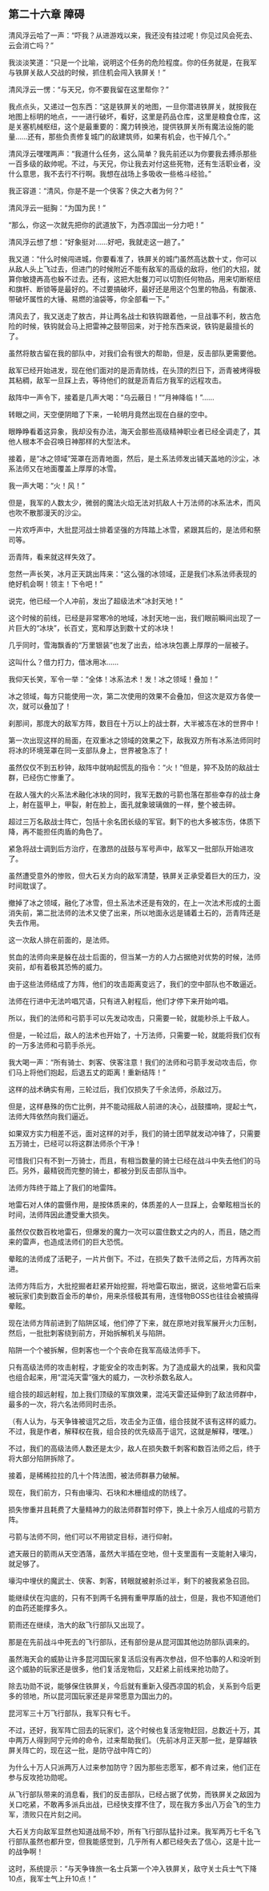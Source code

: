 ## 第二十六章 障碍

清风浮云哈了一声：“吓我？从进游戏以来，我还没有挂过呢！你见过风会死去、云会消亡吗？”

我淡淡笑道：“只是一个比喻，说明这个任务的危险程度。你的任务就是，在我军与铁屏关敌人交战的时候，抓住机会闯入铁屏关！”

清风浮云一愣：“与天兄，你不要我留在这里帮你？”

我点点头，又递过一包东西：“这是铁屏关的地图，一旦你潜进铁屏关，就按我在地图上标明的地点，一一进行破坏，看好，这里是药品仓库，这里是粮食仓库，这是关塞机械枢纽，这个是最重要的：魔力转换池，提供铁屏关所有魔法设施的能量……还有，那些负责修复城门的敌建筑师，如果有机会，也干掉几个。”

清风浮云嘿嘿两声：“我道什么任务，这么简单？我先前还以为你要我去搏杀那些一百多级的敌帅呢。不过，与天兄，你让我去对付这些死物，还有生活职业者，没什么意思，我不去行不行啊。我想在战场上多吸收一些格斗经验。”

我正容道：“清风，你是不是一个侠客？侠之大者为何？”

清风浮云一挺胸：“为国为民！”

“那么，你这一次就先把你的武道放下，为西凉国出一分力吧！”

清风浮云想了想：“好象挺对……好吧，我就走这一趟了。”

我又道：“什么时候闯进城，你要看准了，铁屏关的城门虽然高达数十丈，你可以从敌人头上飞过去，但进门的时候附近不能有敌军的高级的敌将，他们的大招，就算你敏捷再高也躲不过去。还有，这把大肚餐刀可以切割任何物品，用来切断枢纽和旗杆、断锁等是最好的。不过要搞破坏，最好还是用这个包里的物品，有酸液、带破坏属性的大锤、易燃的油袋等，你全部看一下。”

清风去了，我又送走了敖古，并让两名战士和铁钩跟着他，一旦战事不利，敖古危险的时候，铁钩就会马上把雷神之鼓带回来，对于抢东西来说，铁钩是最擅长的了。

虽然将敖古留在我的部队中，对我们会有很大的帮助，但是，反击部队更需要他。

敌军已经开始进发，现在他们面对的是沥青防线，在头顶的烈日下，沥青被烤得极其粘稠，敌军一旦踩上去，等待他们的就是沥青后方我军的远程攻击。

敌阵中一声令下，接着是几声大喝：“乌云蔽日！”“月神降临！”……

转眼之间，天空便阴暗了下来，一轮明月竟然出现在白昼的空中。

眼睁睁看着这异象，我却没有办法，海天会那些高级精神职业者已经全调走了，其他人根本不会召唤日神那样的大型法术。

接着，是“冰之领域”笼罩在沥青地面，然后，是土系法师发出铺天盖地的沙尘，冰系法师又在地面覆盖上厚厚的冰雪。

我一声大喝：“火！风！”

但是，我军的人数太少，微弱的魔法火焰无法对抗敌人十万法师的冰系法术，而风也吹不散那漫天的沙尘。

一片欢呼声中，大批昆河战士排着坚强的方阵踏上冰雪，紧跟其后的，是法师和祭司等。

沥青阵，看来就这样失效了。

忽然一声长笑，冰月正天跳出阵来：“这么强的冰领域，正是我们冰系法师表现的绝好机会啊！领主！下令吧！”

说完，他已经一个人冲前，发出了超级法术“冰封天地！”

这个时候的前线，已经是非常寒冷的地域，冰封天地一出，我们眼前瞬间出现了一片巨大的“冰块”，长百丈，宽和厚达到数十丈的冰块！

几乎同时，雪海飘香的“万里银装”也发了出去，给冰块包裹上厚厚的一层被子。

这叫什么？借力打力，借冰用冰……

我仰天长笑，军令一举：“全体！冰系法术！发！冰之领域！叠加！”

冰之领域，每方只能使用一次，第二次使用的效果不会叠加，但这次是双方各使一次，就可以叠加了！

刹那间，那庞大的敌军方阵，数目在十万以上的战士群，大半被冻在冰的世界中！

第一次出现这样的局面，在双重冰之领域的效果之下，敌我双方所有冰系法师同时将冰的环境笼罩在同一支部队身上，世界被急冻了！

虽然仅仅不到五秒钟，敌阵中就响起慌乱的指令：“火！”但是，猝不及防的敌战士群，已经伤亡惨重了。

在敌人强大的火系法术融化冰块的同时，我军无数的弓箭也落在那些幸存的战士身上，射在盔甲上，甲裂，射在脸上，面孔就象玻璃做的一样，整个被击碎。

超过三万名敌战士阵亡，包括十余名团长级的军官。剩下的也大多被冻伤，体质下降，再不能担任肉盾的角色了。

紧急将战士调到后方治疗，在激昂的战鼓与军号声中，敌军又一批部队开始进攻了。

虽然遭受意外的惨败，但大石关方向的敌军清楚，铁屏关正承受着巨大的压力，没时间耽误了。

撤掉了冰之领域，融化了冰雪，但土系法术还是有效的，在上一次法术形成的土面消失前，第二批法师的法术又使了出来，所以地面永远是铺着土石的，沥青阵还是失去作用。

这一次敌人排在前面的，是法师。

贫血的法师向来是躲在战士后面的，但当某一方的人力占据绝对优势的时候，法师突前，却有着极其恐怖的威力。

由于这些法师结成了方阵，他们的攻击距离变远了，我们的空中部队也不敢逼近。

法师在行进中无法吟唱咒语，只有进入射程后，他们才停下来开始吟唱。

所以，我们的法师和弓箭手可以先发动攻击，只需要一轮，就能秒杀上千敌人。

但是，一轮过后，敌人的法术也开始了，十万法师，只需要一轮，就能将我们仅有的一万多法师和弓箭手杀光。

我大喝一声：“所有骑士、刺客、侠客注意！我们的法师和弓箭手发动攻击后，你们马上将他们抱起，后退五丈的距离！重新结阵！”

这样的战术确实有用，三轮过后，我们仅损失了千余法师，杀敌过万。

但是，这样悬殊的伤亡比例，并不能动摇敌人前进的决心，战鼓擂响，提起士气，法师大阵依然向我们逼近。

如果双方实力相差不远，面对这样的对手，我们的骑士团早就发动冲锋了，只需要五万骑士，已经可以将这群法师杀个干净！

可惜我们只有不到一万骑士，而且，有相当数量的骑士已经在战斗中失去他们的马匹。另外，最精锐而完整的骑士，都被分到反击部队当中。

法师方阵终于踏上了我们的地雷阵。

地雷石对人体的震慑作用，是按体质来的，体质差的人一旦踩上，会晕眩相当长的时间，法师阵因此遭受重大损失。

虽然仅仅数百枚地雷石，但爆发的魔力一次可以震住数丈之内的人，而且，随之而来的雷声，也造成法师们的巨大恐慌。

晕眩的法师成了活靶子，一片片倒下。不过，在损失了数千法师之后，方阵再次前进。

法师方阵后方，大批挖掘者赶紧开始挖掘，将地雷石取出，据说，这些地雷石后来被玩家们卖到数百金币的单价，用来杀怪极其有用，连怪物BOSS也往往会被搞得晕眩。

现在法师方阵前进到了陷阱区域，他们停了下来，就在原地对我军展开火力压制，然后，一批批刺客绕到前方，开始拆解机关与陷阱。

陷阱一个个被拆解，但刺客也一个个丧命在我军高级法师手下。

只有高级法师的攻击射程，才能安全的攻击刺客。为了造成最大的战果，我和风雷也组合起来，用“混沌天雷”强大的威力，一次秒杀数名敌人。

组合技的超远射程，加上我们顶级的军旗效果，混沌天雷还延伸到了敌法师群中，最多的一次，将六名法师同时击杀。

（有人认为，与天争锋被诅咒之后，攻击全为正值，组合技就不该有这样的威力。不过，我是作者，解释权在我，组合技的优先级高于诅咒，这就是解释，嘿嘿。）

不过，我们的高级法师人数还是太少，敌人在损失数千刺客和数百法师之后，终于将大部分陷阱拆除了。

接着，是稀稀拉拉的几十个阵法图，被法师群暴力破解。

现在，我们前方，只有由壕沟、石块和木栅组成的防线了。

损失惨重并且耗费了大量精神力的敌法师群暂时停下，换上十余万人组成的弓箭方阵。

弓箭与法师不同，他们可以不用锁定目标，进行仰射。

遮天蔽日的箭雨从天空洒落，虽然大半插在空地，但十支里面有一支能射入壕沟，就足够了。

壕沟中埋伏的魔武士、侠客、刺客，转眼就被射杀过半，剩下的被我紧急召回。

能继续伏在沟底的，只有不到两千名拥有重甲厚盾的战士，但是，我也不知道他们的血药还能撑多久。

箭雨还在继续，浩大的敌飞行部队又出现了。

那是在先前战斗中死去的飞行部队，还有部份是从昆河国其他边防部队调来的。

虽然海天会的威胁让许多昆河国玩家复活后没有再次参战，但不怕事的人和没听到这个威胁的玩家还是很多，他们复活宠物后，又赶紧上前线来抢功勋了。

除去功勋不说，能够保住铁屏关，今后就有重新入侵西凉国的机会，关系到今后更多的领地，所以昆河国玩家还是非常愿意为国出力的。

昆河军三十万飞行部队，我军只有七千。

不过，还好，我军阵亡回去的玩家们，这个时候也复活宠物赶回，总数近十万，其中两万人得到阿宁元帅的命令，过来帮助我们。（先前冰月正天那一批，是穿越铁屏关阵亡的，现在这一批，是防守战中阵亡的）

为什么十万人只派两万人过来参加防守？因为那些志愿军，都不肯过来，他们正在参与反攻抢功勋呢。

从飞行部队带来的消息看，我们的反击部队，已经占据了优势，而铁屏关之敌因为关口吃紧，不敢再多派兵出战，已经快支撑不住了，现在我方多出八万会飞的生力军，溃败只在片刻之间。

大石关方向敌军显然也知道战局不妙，所有飞行部队猛扑过来。我军两万七千名飞行部队虽然也都升空，但我能感觉到，几乎所有人都已经失去了信心，这是十比一的战争啊！

这时，系统提示：“与天争锋旅一名士兵第一个冲入铁屏关，敌守关士兵士气下降10点，我军士气上升10点！”


